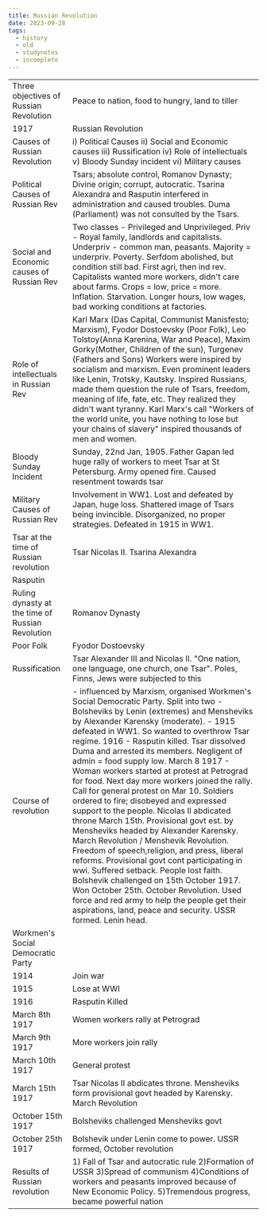 ```yaml
---
title: Russian Revolution
date: 2023-09-28
tags:
  - history
  - old
  - studynotes
  - incomplete
---
```

|   |   |
|---|---|
|Three objectives of Russian Revolution|Peace to nation, food to hungry, land to tiller|
|1917|Russian Revolution|
|Causes of Russian Revolution|i) Political Causes ii) Social and Economic causes iii) Russification iv) Role of intellectuals v) Bloody Sunday incident vi) Military causes|
|Political Causes of Russian Rev|Tsars; absolute control, Romanov Dynasty; Divine origin; corrupt, autocratic. Tsarina Alexandra and Rasputin interfered in administration and caused troubles. Duma (Parliament) was not consulted by the Tsars.|
|Social and Economic causes of Russian Rev|Two classes - Privileged and Unprivileged. Priv - Royal family, landlords and capitalists. Underpriv - common man, peasants. Majority = underpriv. Poverty. Serfdom abolished, but condition still bad. First agri, then ind rev. Capitalists wanted more workers, didn't care about farms. Crops = low, price = more. Inflation. Starvation. Longer hours, low wages, bad working conditions at factories.|
|Role of intellectuals in Russian Rev|Karl Marx (Das Capital, Communist Manisfesto; Marxism), Fyodor Dostoevsky (Poor Folk), Leo Tolstoy(Anna Karenina, War and Peace), Maxim Gorky(Mother, Children of the sun), Turgenev (Fathers and Sons) Workers were inspired by socialism and marxism. Even prominent leaders like Lenin, Trotsky, Kautsky. Inspired Russians, made them question the rule of Tsars, freedom, meaning of life, fate, etc. They realized they didn't want tyranny. Karl Marx's call "Workers of the world unite, you have nothing to lose but your chains of slavery" inspired thousands of men and women.|
|Bloody Sunday Incident|Sunday, 22nd Jan, 1905. Father Gapan led huge rally of workers to meet Tsar at St Petersburg. Army opened fire. Caused resentment towards tsar|
|Military Causes of Russian Rev|Involvement in WW1. Lost and defeated by Japan, huge loss. Shattered image of Tsars being invincible. Disorganized, no proper strategies. Defeated in 1915 in WW1.|
|Tsar at the time of Russian revolution|Tsar Nicolas II. Tsarina Alexandra|
|Rasputin||
|Ruling dynasty at the time of Russian Revolution|Romanov Dynasty|
|Poor Folk|Fyodor Dostoevsky|
|Russification|Tsar Alexander III and Nicolas II. "One nation, one language, one church, one Tsar". Poles, Finns, Jews were subjected to this|
|Course of revolution|- influenced by Marxism, organised Workmen's Social Democratic Party. Split into two - Bolsheviks by Lenin (extremes) and Mensheviks by Alexander Karensky (moderate). - 1915 defeated in WW1. So wanted to overthrow Tsar regime. 1916 - Rasputin killed. Tsar dissolved Duma and arrested its members. Negligent of admin = food supply low. March 8 1917 - Woman workers started at protest at Petrograd for food. Next day more workers joined the rally. Call for general protest on Mar 10. Soldiers ordered to fire; disobeyed and expressed support to the people. Nicolas II abdicated throne March 15th. Provisional govt est. by Mensheviks headed by Alexander Karensky. March Revolution / Menshevik Revolution. Freedom of speech,religion, and press, liberal reforms. Provisional govt cont participating in wwi. Suffered setback. People lost faith. Bolshevik challenged on 15th October 1917. Won October 25th. October Revolution. Used force and red army to help the people get their aspirations, land, peace and security. USSR formed. Lenin head.|
|Workmen's Social Democratic Party||
|1914|Join war|
|1915|Lose at WWI|
|1916|Rasputin Killed|
|March 8th 1917|Women workers rally at Petrograd|
|March 9th 1917|More workers join rally|
|March 10th 1917|General protest|
|March 15th 1917|Tsar Nicolas II abdicates throne. Mensheviks form provisional govt headed by Karensky. March Revolution|
|October 15th 1917|Bolsheviks challenged Mensheviks govt|
|October 25th 1917|Bolshevik under Lenin come to power. USSR formed, October revolution|
|Results of Russian revolution|1) Fall of Tsar and autocratic rule 2)Formation of USSR 3)Spread of communism 4)Conditions of workers and peasants improved because of New Economic Policy. 5)Tremendous progress, became powerful nation|

